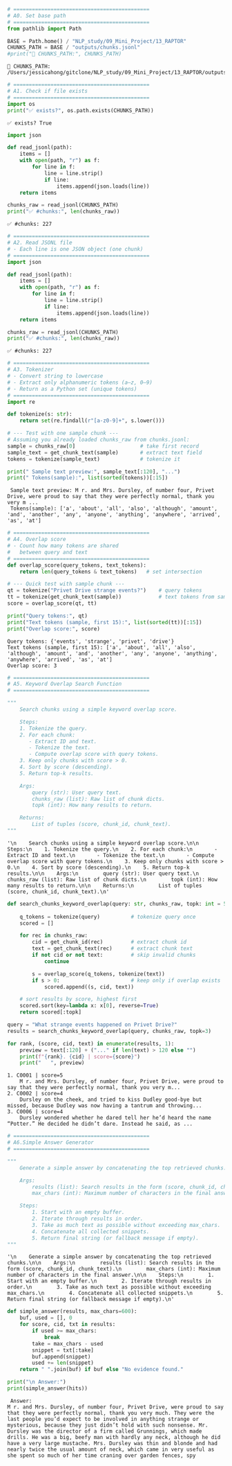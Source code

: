 ```python
# ============================================
# A0. Set base path
# ============================================
from pathlib import Path

BASE = Path.home() / "NLP_study/09_Mini_Project/13_RAPTOR"
CHUNKS_PATH = BASE / "outputs/chunks.jsonl"
#print("📂 CHUNKS_PATH:", CHUNKS_PATH)
```

    📂 CHUNKS_PATH: /Users/jessicahong/gitclone/NLP_study/09_Mini_Project/13_RAPTOR/outputs/chunks.jsonl



```python
# ============================================
# A1. Check if file exists
# ============================================
import os
print("✅ exists?", os.path.exists(CHUNKS_PATH))
```

    ✅ exists? True



```python
import json

def read_jsonl(path):
    items = []
    with open(path, "r") as f:
        for line in f:
            line = line.strip()
            if line:
                items.append(json.loads(line))
    return items

chunks_raw = read_jsonl(CHUNKS_PATH)
print("✅ #chunks:", len(chunks_raw))
```

    ✅ #chunks: 227



```python
# ============================================
# A2. Read JSONL file
# - Each line is one JSON object (one chunk)
# ============================================
import json

def read_jsonl(path):
    items = []
    with open(path, "r") as f:
        for line in f:
            line = line.strip()
            if line:
                items.append(json.loads(line))
    return items

chunks_raw = read_jsonl(CHUNKS_PATH)
print("✅ #chunks:", len(chunks_raw))

```

    ✅ #chunks: 227



```python
# ============================================
# A3. Tokenizer
# - Convert string to lowercase
# - Extract only alphanumeric tokens (a–z, 0–9)
# - Return as a Python set (unique tokens)
# ============================================
import re

def tokenize(s: str):
    return set(re.findall(r"[a-z0-9]+", s.lower()))

```


```python
# --- Test with one sample chunk ---
# Assuming you already loaded chunks_raw from chunks.jsonl:
sample = chunks_raw[0]                     # take first record
sample_text = get_chunk_text(sample)       # extract text field
tokens = tokenize(sample_text)             # tokenize it

print(" Sample text preview:", sample_text[:120], "...")
print(" Tokens(sample):", list(sorted(tokens))[:15])
```

     Sample text preview: M r. and Mrs. Dursley, of number four, Privet Drive, were proud to say that they were perfectly normal, thank you very m ...
     Tokens(sample): ['a', 'about', 'all', 'also', 'although', 'amount', 'and', 'another', 'any', 'anyone', 'anything', 'anywhere', 'arrived', 'as', 'at']



```python
# ============================================
# A4. Overlap score
# - Count how many tokens are shared
#   between query and text
# ============================================
def overlap_score(query_tokens, text_tokens):
    return len(query_tokens & text_tokens)   # set intersection
```


```python
# --- Quick test with sample chunk ---
qt = tokenize("Privet Drive strange events?")    # query tokens
tt = tokenize(get_chunk_text(sample))            # text tokens from sample chunk
score = overlap_score(qt, tt)

print("Query tokens:", qt)
print("Text tokens (sample, first 15):", list(sorted(tt))[:15])
print("Overlap score:", score)
```

    Query tokens: {'events', 'strange', 'privet', 'drive'}
    Text tokens (sample, first 15): ['a', 'about', 'all', 'also', 'although', 'amount', 'and', 'another', 'any', 'anyone', 'anything', 'anywhere', 'arrived', 'as', 'at']
    Overlap score: 3



```python
# ============================================
# A5. Keyword Overlap Search Function
# ============================================
```


```python
"""
    Search chunks using a simple keyword overlap score.

    Steps:
    1. Tokenize the query.
    2. For each chunk:
       - Extract ID and text.
       - Tokenize the text.
       - Compute overlap score with query tokens.
    3. Keep only chunks with score > 0.
    4. Sort by score (descending).
    5. Return top-k results.

    Args:
        query (str): User query text.
        chunks_raw (list): Raw list of chunk dicts.
        topk (int): How many results to return.

    Returns:
        List of tuples (score, chunk_id, chunk_text).
"""
```




    '\n    Search chunks using a simple keyword overlap score.\n\n    Steps:\n    1. Tokenize the query.\n    2. For each chunk:\n       - Extract ID and text.\n       - Tokenize the text.\n       - Compute overlap score with query tokens.\n    3. Keep only chunks with score > 0.\n    4. Sort by score (descending).\n    5. Return top-k results.\n\n    Args:\n        query (str): User query text.\n        chunks_raw (list): Raw list of chunk dicts.\n        topk (int): How many results to return.\n\n    Returns:\n        List of tuples (score, chunk_id, chunk_text).\n'




```python
def search_chunks_keyword_overlap(query: str, chunks_raw, topk: int = 5):
 
    q_tokens = tokenize(query)          # tokenize query once
    scored = []

    for rec in chunks_raw:
        cid = get_chunk_id(rec)         # extract chunk id
        text = get_chunk_text(rec)      # extract chunk text
        if not cid or not text:         # skip invalid chunks
            continue

        s = overlap_score(q_tokens, tokenize(text))
        if s > 0:                       # keep only if overlap exists
            scored.append((s, cid, text))

    # sort results by score, highest first
    scored.sort(key=lambda x: x[0], reverse=True)
    return scored[:topk]
```


```python
query = "What strange events happened on Privet Drive?"
results = search_chunks_keyword_overlap(query, chunks_raw, topk=3)

for rank, (score, cid, text) in enumerate(results, 1):
    preview = text[:120] + ("..." if len(text) > 120 else "")
    print(f"{rank}. {cid} | score={score}")
    print("   ", preview)
```

    1. C0001 | score=5
        M r. and Mrs. Dursley, of number four, Privet Drive, were proud to say that they were perfectly normal, thank you very m...
    2. C0002 | score=4
        Dursley on the cheek, and tried to kiss Dudley good-bye but missed, because Dudley was now having a tantrum and throwing...
    3. C0006 | score=4
        Dursley wondered whether he dared tell her he’d heard the name “Potter.” He decided he didn’t dare. Instead he said, as ...



```python
# ============================================
# A6.Simple Answer Generator
# ============================================
```


```python
"""
    Generate a simple answer by concatenating the top retrieved chunks.

    Args:
        results (list): Search results in the form (score, chunk_id, chunk_text).
        max_chars (int): Maximum number of characters in the final answer.

    Steps:
        1. Start with an empty buffer.
        2. Iterate through results in order.
        3. Take as much text as possible without exceeding max_chars.
        4. Concatenate all collected snippets.
        5. Return final string (or fallback message if empty).
"""
```




    '\n    Generate a simple answer by concatenating the top retrieved chunks.\n\n    Args:\n        results (list): Search results in the form (score, chunk_id, chunk_text).\n        max_chars (int): Maximum number of characters in the final answer.\n\n    Steps:\n        1. Start with an empty buffer.\n        2. Iterate through results in order.\n        3. Take as much text as possible without exceeding max_chars.\n        4. Concatenate all collected snippets.\n        5. Return final string (or fallback message if empty).\n'




```python
def simple_answer(results, max_chars=600):
    buf, used = [], 0
    for score, cid, txt in results:
        if used >= max_chars:
            break
        take = max_chars - used
        snippet = txt[:take]
        buf.append(snippet)
        used += len(snippet)
    return " ".join(buf) if buf else "No evidence found."

print("\n Answer:")
print(simple_answer(hits))

```

    
     Answer:
    M r. and Mrs. Dursley, of number four, Privet Drive, were proud to say that they were perfectly normal, thank you very much. They were the last people you’d expect to be involved in anything strange or mysterious, because they just didn’t hold with such nonsense. Mr. Dursley was the director of a firm called Grunnings, which made drills. He was a big, beefy man with hardly any neck, although he did have a very large mustache. Mrs. Dursley was thin and blonde and had nearly twice the usual amount of neck, which came in very useful as she spent so much of her time craning over garden fences, spy



```python

```
